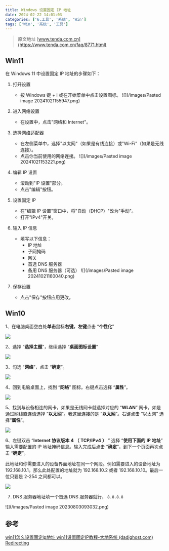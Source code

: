```yaml
---
title: Windows 设置固定 IP 地址
date: 2024-02-22 14:01:03
categories: ['6.工具', '系统', 'Win']
tags: ['Win', '系统', '工具']
---
```


> 原文地址 [www.tenda.com.cn](https://www.tenda.com.cn/faq/8771.html)
  
  
## Win11

在 Windows 11 中设置固定 IP 地址的步骤如下：

1. 打开设置
   - 按 Windows 键 + I 或在开始菜单中点击设置图标。
![](/images/Pasted image 20241021155947.png)

2. 进入网络设置
   - 在设置中，点击"网络和 Internet"。

3. 选择网络适配器
   - 在左侧菜单中，选择"以太网"（如果是有线连接）或"Wi-Fi"（如果是无线连接）。
   - 点击你当前使用的网络连接。
![](/images/Pasted image 20241021153221.png)

4. 编辑 IP 设置
   - 滚动到"IP 设置"部分。
   - 点击"编辑"按钮。

5. 设置固定 IP
   - 在"编辑 IP 设置"窗口中，将"自动（DHCP）"改为"手动"。
   - 打开"IPv4"开关。

6. 输入 IP 信息
   - 填写以下信息：
     - IP 地址
     - 子网掩码
     - 网关
     - 首选 DNS 服务器
     - 备用 DNS 服务器（可选）
![](/images/Pasted image 20241021160040.png)
7. 保存设置
   - 点击"保存"按钮应用更改。
  
  
## Win10

1、在电脑桌面空白处**单击**鼠标**右键**，**左键**点击 “**个性化**”

![](https://www.tenda.com.cn/UserFiles/WordToHtml/%E5%8A%9F%E8%83%BD%E9%85%8D%E7%BD%AE/windows%2010%E6%93%8D%E4%BD%9C%E7%B3%BB%E7%BB%9F%E5%A6%82%E4%BD%95%E9%85%8D%E9%9D%99%E6%80%81IP%E5%9C%B0%E5%9D%80%EF%BC%9F.files/image001.png)

2、选择 “**选择主题**”，继续选择 “**桌面图标设置**”

![](https://www.tenda.com.cn/UserFiles/WordToHtml/%E5%8A%9F%E8%83%BD%E9%85%8D%E7%BD%AE/windows%2010%E6%93%8D%E4%BD%9C%E7%B3%BB%E7%BB%9F%E5%A6%82%E4%BD%95%E9%85%8D%E9%9D%99%E6%80%81IP%E5%9C%B0%E5%9D%80%EF%BC%9F.files/image002.jpg)

3、勾选 “**网络**”，点击 “**确定**”。

![](https://www.tenda.com.cn/UserFiles/WordToHtml/%E5%8A%9F%E8%83%BD%E9%85%8D%E7%BD%AE/windows%2010%E6%93%8D%E4%BD%9C%E7%B3%BB%E7%BB%9F%E5%A6%82%E4%BD%95%E9%85%8D%E9%9D%99%E6%80%81IP%E5%9C%B0%E5%9D%80%EF%BC%9F.files/image003.jpg)

4、回到电脑桌面上，找到 “**网络**” 图标。右键点击选择 “**属性**”。

![](https://www.tenda.com.cn/UserFiles/WordToHtml/%E5%8A%9F%E8%83%BD%E9%85%8D%E7%BD%AE/windows%2010%E6%93%8D%E4%BD%9C%E7%B3%BB%E7%BB%9F%E5%A6%82%E4%BD%95%E9%85%8D%E9%9D%99%E6%80%81IP%E5%9C%B0%E5%9D%80%EF%BC%9F.files/image004.jpg)

5、找到与设备相连的网卡，如果是无线网卡就选择对应的 “**WLAN**” 网卡。如是通过网线直连请选择 “**以太网**”。我这里连接的是 “**以太网**”。右键点击 “以太网” 选择“**属性**”。

![](https://www.tenda.com.cn/UserFiles/WordToHtml/%E5%8A%9F%E8%83%BD%E9%85%8D%E7%BD%AE/windows%2010%E6%93%8D%E4%BD%9C%E7%B3%BB%E7%BB%9F%E5%A6%82%E4%BD%95%E9%85%8D%E9%9D%99%E6%80%81IP%E5%9C%B0%E5%9D%80%EF%BC%9F.files/image005.jpg)

6、左键双击 “**Internet** **协议版本** **4** **（** **TCP/IPv4** **）** ” 选择 “**使用下面的** **IP** **地址**” 输入需要配置的 IP 地址掩码信息。输入完成后点击 “**确定**”，到下一个页面再次点击 “**确定**”。

此地址和你需要进入的设备界面地址在同一个网段。例如需要进入的设备地址为 192.168.10.1。那么此处配置的地址就为 192.168.10.2 或者 192.168.10.10。最后一位只要是 2-254 之间都可以。

![](https://www.tenda.com.cn/UserFiles/WordToHtml/%E5%8A%9F%E8%83%BD%E9%85%8D%E7%BD%AE/windows%2010%E6%93%8D%E4%BD%9C%E7%B3%BB%E7%BB%9F%E5%A6%82%E4%BD%95%E9%85%8D%E9%9D%99%E6%80%81IP%E5%9C%B0%E5%9D%80%EF%BC%9F.files/image006.jpg)

7. DNS 服务器地址填一个首选 DNS 服务器就行， `8.8.8.8`

![](/images/Pasted image 20230803093032.png)
  
  
## 参考 

[win11怎么设置固定ip地址 win11设置固定IP教程-大地系统 (dadighost.com)](https://www.dadighost.com/help/47037.html)
[Redirecting](https://answers.microsoft.com/zh-hant/windows/forum/all/win11/bc0930c2-a2fb-45e8-9284-e6ad658d6c34)